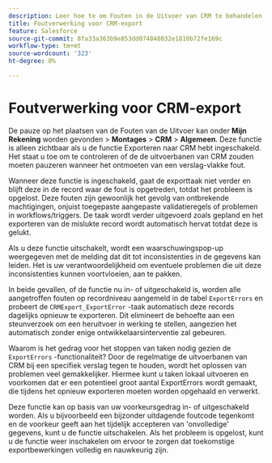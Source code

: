 ```yaml
---
description: Leer hoe te om Fouten in de Uitvoer van CRM te behandelen
title: Foutverwerking voor CRM-export
feature: Salesforce
source-git-commit: 8fa33a363b9e853dd074848032e1810b72fe169c
workflow-type: tm+mt
source-wordcount: '323'
ht-degree: 0%

---
```


# Foutverwerking voor CRM-export

De pauze op het plaatsen van de Fouten van de Uitvoer kan onder **Mijn Rekening** worden gevonden > **Montages** > **CRM** > **Algemeen**. Deze functie is alleen zichtbaar als u de functie Exporteren naar CRM hebt ingeschakeld. Het staat u toe om te controleren of de de uitvoerbanen van CRM zouden moeten pauzeren wanneer het ontmoeten van een verslag-vlakke fout.

Wanneer deze functie is ingeschakeld, gaat de exporttaak niet verder en blijft deze in de record waar de fout is opgetreden, totdat het probleem is opgelost. Deze fouten zijn gewoonlijk het gevolg van ontbrekende machtigingen, onjuist toegepaste aangepaste validatieregels of problemen in workflows/triggers. De taak wordt verder uitgevoerd zoals gepland en het exporteren van de mislukte record wordt automatisch hervat totdat deze is gelukt.

Als u deze functie uitschakelt, wordt een waarschuwingspop-up weergegeven met de melding dat dit tot inconsistenties in de gegevens kan leiden. Het is uw verantwoordelijkheid om eventuele problemen die uit deze inconsistenties kunnen voortvloeien, aan te pakken.

In beide gevallen, of de functie nu in- of uitgeschakeld is, worden alle aangetroffen fouten op recordniveau aangemeld in de tabel `ExportErrors` en probeert de `CRMExport_ExportError` -taak automatisch deze records dagelijks opnieuw te exporteren. Dit elimineert de behoefte aan een steunverzoek om een heruitvoer in werking te stellen, aangezien het automatisch zonder enige ontwikkelaarsinterventie zal gebeuren.

Waarom is het gedrag voor het stoppen van taken nodig gezien de `ExportErrors` -functionaliteit? Door de regelmatige de uitvoerbanen van CRM bij een specifiek verslag tegen te houden, wordt het oplossen van problemen veel gemakkelijker. Hiermee kunt u taken lokaal uitvoeren en voorkomen dat er een potentieel groot aantal ExportErrors wordt gemaakt, die tijdens het opnieuw exporteren moeten worden opgehaald en verwerkt.

Deze functie kan op basis van uw voorkeursgedrag in- of uitgeschakeld worden. Als u bijvoorbeeld een bijzonder uitdagende foutcode tegenkomt en de voorkeur geeft aan het tijdelijk accepteren van &#39;onvolledige&#39; gegevens, kunt u de functie uitschakelen. Als het probleem is opgelost, kunt u de functie weer inschakelen om ervoor te zorgen dat toekomstige exportbewerkingen volledig en nauwkeurig zijn.
